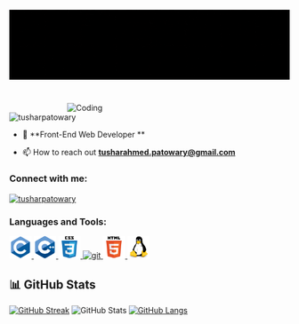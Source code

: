[![MasterHead](https://github.com/tusharpatowary/tusharpatowary/blob/main/My%20github%20banner%20(2).gif)]()
<h1 align="center"></h1>
<h3 align="center"></h3>
<img align="right" alt="Coding" width="400" src="https://i.ibb.co/bXkdBzV/Website-Creator-bro.png">
<p align="left"> <img src="https://komarev.com/ghpvc/?username=tusharpatowary&label=Profile%20views&color=0e75b6&style=flat" alt="tusharpatowary" /> </p>

<!--- <p align="left"> <a href="https://twitter.com/tushar_patowary" target="blank"><img src="https://img.shields.io/twitter/follow/tushar_patowary?logo=twitter&style=for-the-badge" alt="tushar_patowary" /></a> </p> -->

- 🌱 **Front-End Web Developer **

- 📫 How to reach out **tusharahmed.patowary@gmail.com**

<h3 align="left">Connect with me:</h3>
<p align="left">
<!--<a href="https://twitter.com/tushar_patowary" target="blank"><img align="center" src="https://raw.githubusercontent.com/rahuldkjain/github-profile-readme-generator/master/src/images/icons/Social/twitter.svg" alt="tushar_patowary" height="30" width="40" /></a>-->
<a href="https://linkedin.com/in/tusharpatowary" target="blank"><img align="center" src="https://raw.githubusercontent.com/rahuldkjain/github-profile-readme-generator/master/src/images/icons/Social/linked-in-alt.svg" alt="tusharpatowary" height="30" width="40" /></a>
</p>

<h3 align="left">Languages and Tools:</h3>
<p align="left"> <a href="https://www.cprogramming.com/" target="_blank" rel="noreferrer"> <img src="https://raw.githubusercontent.com/devicons/devicon/master/icons/c/c-original.svg" alt="c" width="40" height="40"/> </a> <a href="https://www.w3schools.com/cpp/" target="_blank" rel="noreferrer"> <img src="https://raw.githubusercontent.com/devicons/devicon/master/icons/cplusplus/cplusplus-original.svg" alt="cplusplus" width="40" height="40"/> </a> <a href="https://www.w3schools.com/css/" target="_blank" rel="noreferrer"> <img src="https://raw.githubusercontent.com/devicons/devicon/master/icons/css3/css3-original-wordmark.svg" alt="css3" width="40" height="40"/> </a> <a href="https://git-scm.com/" target="_blank" rel="noreferrer"> <img src="https://www.vectorlogo.zone/logos/git-scm/git-scm-icon.svg" alt="git" width="40" height="40"/> </a> <a href="https://www.w3.org/html/" target="_blank" rel="noreferrer"> <img src="https://raw.githubusercontent.com/devicons/devicon/master/icons/html5/html5-original-wordmark.svg" alt="html5" width="40" height="40"/> </a> <a href="https://www.linux.org/" target="_blank" rel="noreferrer"> <img src="https://raw.githubusercontent.com/devicons/devicon/master/icons/linux/linux-original.svg" alt="linux" width="40" height="40"/> </a> </p>


## 📊 GitHub Stats

<p align="justify">

[![GitHub Streak](https://github-readme-streak-stats.herokuapp.com?user=tusharpatowary&theme=radical&hide_border=true&date_format=M%20j%5B%2C%20Y%5D)](https://git.io/streak-stats)
![GitHub Stats](https://github-readme-stats.vercel.app/api?username=tusharpatowary&theme=radical&show_icons=true&hide_border=true)
[![GitHub Langs](https://github-readme-stats.vercel.app/api/top-langs/?username=tusharpatowary&theme=radical&hide_border=true&layout=compact)](https://github.com/tusharpatowary/github-readme-stats)



</p>
